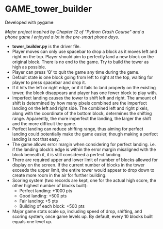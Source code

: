 # GAME_tower_builder
Developed with pygame

_Major project inspired by Chapter 12 of "Python Crash Course" and a phone game I enjoyed a lot in the pre-smart phone days._

* __tower_builder.py__ is the driver file.
* Player moves can only use spacebar to drop a block as it moves left and right on the top. Player should aim to perfectly land a new block on the original block. There is no end to the game. Try to build the tower as high as possible.
* Player can press ‘Q’ to quit the game any time during the game.
* Default state is one block going from left to right at the top, waiting for player to press spacebar and drop it.
* If it hits the left or right edge, or if it fails to land properly on the existing tower, the block disappears and player has one fewer block to play with.
* Imperfect landing causes the tower to shift left and right. The amount of shift is determined by how many pixels combined are the imperfect landing on the left and right side. The combined left and right pixels, along with the coordinate of the bottom block, determines the shifting range. Apparently, the more imperfect the landing, the larger the shift and the more difficult the game.
* Perfect landing can reduce shifting range, thus aiming for perfect landing could potentially make the game easier, though making a perfect landing is not that easy.
* The game allows error margin when considering for perfect landing. i.e. if the landing block’s edge is within the error margin misaligned with the block beneath it, it is still considered a perfect landing.
* There are required upper and lower limit of number of blocks allowed for display on the screen. If the current number of blocks in the tower exceeds the upper limit, the entire tower would appear to drop down to create more room in the air for further building.
* Scoring system (two records are kept, one for the actual high score, the other highest number of blocks built):
  * Perfect landing: +1000 pts
  * Good landing: +500 pts
  * Fair landing: +5 pts
  * Building of each block: +500 pts
* Major game stats scale up, including speed of drop, shifting, and scoring system, once game levels up. By default, every 10 blocks built equals one level up.
